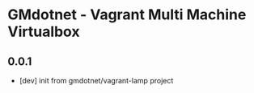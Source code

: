 # GMdotnet - Vagrant Multi Machine Virtualbox

## 0.0.1
- [dev] init from gmdotnet/vagrant-lamp project